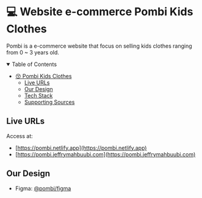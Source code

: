 # 💻 Website e-commerce Pombi Kids Clothes

Pombi is a e-commerce website that focus on selling kids clothes ranging from 0 ~ 3 years old. 

<details open>
<summary> Table of Contents </summary>

- [😚 Pombi Kids Clothes](#-website-e-commerce-pombi-kids-clothes)
  - [Live URLs](#live-urls)
  - [Our Design](#our-design)
  - [Tech Stack](#tech-stack)
  - [Supporting Sources](#supporting-sources)
  
</details>

## Live URLs

Access at:

- [https://pombi.netlify.app](https://pombi.netlify.app)
- [https://pombi.jeffrymahbuubi.com](https://pombi.jeffrymahbuubi.com)

## Our Design

- Figma: [@pombi/figma](https://www.figma.com/file/STsoB4Ei5UQcfzmkDBvNA8/Pombi-Kids-Clothes?type=design&node-id=0-1&mode=design&t=8rr9aXinYE87bTNE-0)


